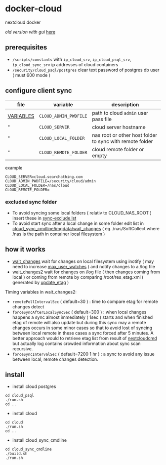 # docker-cloud

nextcloud docker

*old version with gui* [here](https://github.com/devel0/docker-cloud/tree/85370dc6a08002e2ba1011599a4bb974b09bfd1d)

## prerequisites

- `/scripts/constants` with `ip_cloud_srv`, `ip_cloud_psql_srv`, `ip_cloud_sync_srv` ip addresses of cloud containers
- `/security/cloud_psql/postgres` clear text password of postgres db user ( must 600 mode )

## configure client sync

| file | variable | description |
|---|---|---|
| [VARIABLES](VARIABLES) | `CLOUD_ADMIN_PWDFILE` | path to cloud `admin` user pass file |
| " | `CLOUD_SERVER` | cloud server hostname |
| " | `CLOUD_LOCAL_FOLDER` | nas root or other host folder to sync with remote folder | 
| " | `CLOUD_REMOTE_FOLDER` | cloud remote folder or empty |

example

```
CLOUD_SERVER=cloud.searchathing.com
CLOUD_ADMIN_PWDFILE=/security/cloud/admin
CLOUD_LOCAL_FOLDER=/nas/cloud
CLOUD_REMOTE_FOLDER=
```

### excluded sync folder

- To avoid syncing some local folders ( relativ to CLOUD_NAS_ROOT ) insert these in [sync-exclude.lst](cloud_sync_cmdline/imgdata/sync-exclude.lst)
- To avoid start sync after a local change in some folder edit list in [cloud_sync_cmdline/imgdata/wait_changes](wait_changes) ( eg. /nas/SoftCollect where /nas is the path in container local filesystem )

## how it works

- [wait_changes](cloud_sync_cmdline/imgdata/wait_changes) wait for changes on local filesystem using inotify ( may need to increase [max_user_watches](https://github.com/devel0/knowledge/blob/697060acd63ce9172f0e49bc8a9bfea296b50a14/doc/tune-inotify.md) ) and notify changes to a /log file
- [wait_changes2](cloud_sync_cmdline/imgdata/wait_changes2) wait for changes on /log file ( then changes coming from local ) or coming from remote by comparing /root/res_etag.xml ( generated by [update_etag](cloud_sync_cmdline/imgdata/update_etag) )

Timing variables in wait_changes2:
- `remotePollIntervalSec` ( default=30 ) : time to compare etag for remote changes detect
- `forceSyncAfterLocalSyncSec` ( default=300 ) : when local changes happens a sync almost immediately ( 1sec ) starts and when finished etag of remote will also update but during this sync may a remote changes occurs in some minor cases so that to avoid lost of syncing between local remote in these cases a sync forced after 5 minutes. A better approach would to retrieve etag list from result of [nextcloudcmd](https://github.com/nextcloud/desktop) but actually log contains crowded information about sync scan recursive.
- `forceSyncIntervalSec` ( default=7200 1 hr ) : a sync to avoid any issue between local, remote changes detection.

## install

- install cloud postgres

```
cd cloud_psql
./run.sh
cd ..
```

- install cloud

```
cd cloud
./run.sh
cd ..
```

- install cloud_sync_cmdline

```
cd cloud_sync_cmdline
./build.sh
./run.sh
```
